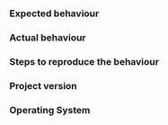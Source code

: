 ### Expected behaviour

### Actual behaviour

### Steps to reproduce the behaviour

### Project version

### Operating System
